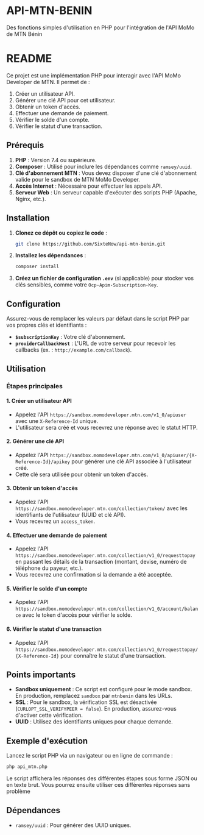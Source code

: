# API-MTN-BENIN
Des fonctions simples d'utilisation en PHP pour l'intégration de l'API MoMo de MTN Bénin
# README

Ce projet est une implémentation PHP pour interagir avec l'API MoMo Developer de MTN. Il permet de :

1. Créer un utilisateur API.
2. Générer une clé API pour cet utilisateur.
3. Obtenir un token d'accès.
4. Effectuer une demande de paiement.
5. Vérifier le solde d'un compte.
6. Vérifier le statut d'une transaction.

## Prérequis

1. **PHP** : Version 7.4 ou supérieure.
2. **Composer** : Utilisé pour inclure les dépendances comme `ramsey/uuid`.
3. **Clé d'abonnement MTN** : Vous devez disposer d'une clé d'abonnement valide pour le sandbox de MTN MoMo Developer.
4. **Accès Internet** : Nécessaire pour effectuer les appels API.
5. **Serveur Web** : Un serveur capable d'exécuter des scripts PHP (Apache, Nginx, etc.).

## Installation

1. **Clonez ce dépôt ou copiez le code** :
   ```bash
   git clone https://github.com/SixteNow/api-mtn-benin.git
   ```
2. **Installez les dépendances** :
   ```bash
   composer install
   ```
3. **Créez un fichier de configuration `.env`** (si applicable) pour stocker vos clés sensibles, comme votre `Ocp-Apim-Subscription-Key`.

## Configuration

Assurez-vous de remplacer les valeurs par défaut dans le script PHP par vos propres clés et identifiants :

- **`$subscriptionKey`** : Votre clé d'abonnement.
- **`providerCallbackHost`** : L'URL de votre serveur pour recevoir les callbacks (ex. : `http://example.com/callback`).

## Utilisation

### Étapes principales

#### 1. Créer un utilisateur API

- Appelez l'API `https://sandbox.momodeveloper.mtn.com/v1_0/apiuser` avec une `X-Reference-Id` unique.
- L'utilisateur sera créé et vous recevrez une réponse avec le statut HTTP.

#### 2. Générer une clé API

- Appelez l'API `https://sandbox.momodeveloper.mtn.com/v1_0/apiuser/{X-Reference-Id}/apikey` pour générer une clé API associée à l'utilisateur créé.
- Cette clé sera utilisée pour obtenir un token d'accès.

#### 3. Obtenir un token d'accès

- Appelez l'API `https://sandbox.momodeveloper.mtn.com/collection/token/` avec les identifiants de l'utilisateur (UUID et clé API).
- Vous recevrez un `access_token`.

#### 4. Effectuer une demande de paiement

- Appelez l'API `https://sandbox.momodeveloper.mtn.com/collection/v1_0/requesttopay` en passant les détails de la transaction (montant, devise, numéro de téléphone du payeur, etc.).
- Vous recevrez une confirmation si la demande a été acceptée.

#### 5. Vérifier le solde d'un compte

- Appelez l'API `https://sandbox.momodeveloper.mtn.com/collection/v1_0/account/balance` avec le token d'accès pour vérifier le solde.

#### 6. Vérifier le statut d'une transaction

- Appelez l'API `https://sandbox.momodeveloper.mtn.com/collection/v1_0/requesttopay/{X-Reference-Id}` pour connaître le statut d'une transaction.

## Points importants

- **Sandbox uniquement** : Ce script est configuré pour le mode sandbox. En production, remplacez `sandbox` par `mtnbenin` dans les URLs.
- **SSL** : Pour le sandbox, la vérification SSL est désactivée (`CURLOPT_SSL_VERIFYPEER = false`). En production, assurez-vous d'activer cette vérification.
- **UUID** : Utilisez des identifiants uniques pour chaque demande.

## Exemple d'exécution

Lancez le script PHP via un navigateur ou en ligne de commande :

```bash
php api_mtn.php
```

Le script affichera les réponses des différentes étapes sous forme JSON ou en texte brut. Vous pourrez ensuite utiliser ces différentes réponses sans problème

## Dépendances

- `ramsey/uuid` : Pour générer des UUID uniques.

